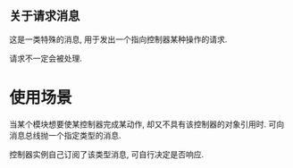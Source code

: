 关于请求消息
---

这是一类特殊的消息, 用于发出一个指向控制器某种操作的请求.

请求不一定会被处理.


# 使用场景

当某个模块想要使某控制器完成某动作, 却又不具有该控制器的对象引用时.
可向消息总线抛一个指定类型的消息.
 
控制器实例自己订阅了该类型消息, 可自行决定是否响应.
